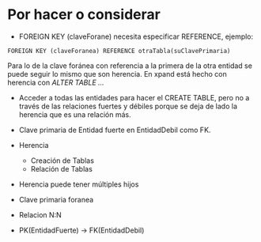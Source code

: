 # Por hacer o considerar

- FOREIGN KEY (claveForane) necesita especificar REFERENCE, ejemplo:

```
FOREIGN KEY (claveForanea) REFERENCE otraTabla(suClavePrimaria)
```

Para lo de la clave foránea con referencia a la primera de la otra entidad se
puede seguir lo mismo que son herencia. En xpand está hecho con herencia con
*ALTER TABLE ...*

- Acceder a todas las entidades para hacer el CREATE TABLE, pero no a través de
  las relaciones fuertes y débiles porque se deja de lado la herencia que es una
  relación más.

- Clave primaria de Entidad fuerte en EntidadDebil como FK.

- Herencia
  - Creación de Tablas
  - Relación de Tablas

- Herencia puede tener múltiples hijos

- Clave primaria foranea

- Relacion N:N

- PK(EntidadFuerte) -> FK(EntidadDebil)
